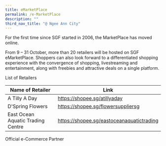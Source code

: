 ```yaml
---
title: eMarketPlace
permalink: /e-MarketPlace
description: ""
third_nav_title: "@ Ngee Ann City"
---
```

For the first time since SGF started in 2006, the MarketPlace has moved online.

From 9 – 31 October, more than 20 retailers will be hosted on SGF eMarketPlace. Shoppers can also look forward to a differentiated shopping experience with the convergence of shopping, livestreaming and entertainment, along with freebies and attractive deals on a single platform.

List of Retailers



| Name of Retailer | Link | 
| -------- | -------- | 
| A Tilly A Day | https://shopee.sg/atillyaday | 
| D'Spring Flowers | https://shopee.sg/flowersuppliersg |
| East Ocean Aquatic Trading Centre | https://shopee.sg/eastoceanaquatictrading |

Official e-Commerce Partner

